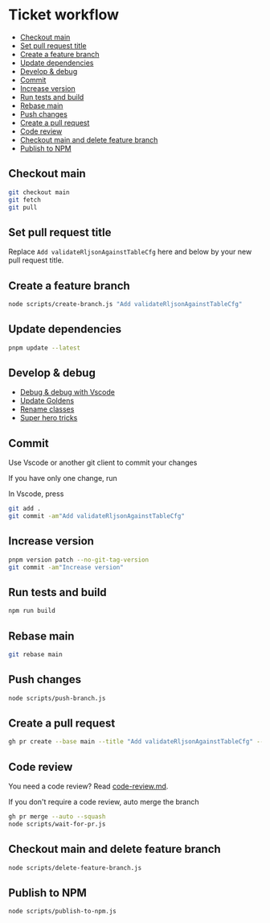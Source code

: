 <!--
@license
Copyright (c) 2025 Rljson

Use of this source code is governed by terms that can be
found in the LICENSE file in the root of this package.
-->

# Ticket workflow

- [Checkout main](#checkout-main)
- [Set pull request title](#set-pull-request-title)
- [Create a feature branch](#create-a-feature-branch)
- [Update dependencies](#update-dependencies)
- [Develop \& debug](#develop--debug)
- [Commit](#commit)
- [Increase version](#increase-version)
- [Run tests and build](#run-tests-and-build)
- [Rebase main](#rebase-main)
- [Push changes](#push-changes)
- [Create a pull request](#create-a-pull-request)
- [Code review](#code-review)
- [Checkout main and delete feature branch](#checkout-main-and-delete-feature-branch)
- [Publish to NPM](#publish-to-npm)

## Checkout main

```bash
git checkout main
git fetch
git pull
```

## Set pull request title

Replace `Add validateRljsonAgainstTableCfg` here and below
by your new pull request title.

## Create a feature branch

```bash
node scripts/create-branch.js "Add validateRljsonAgainstTableCfg"
```

## Update dependencies

```bash
pnpm update --latest
```

## Develop & debug

- [Debug & debug with Vscode](./debug-with-vscode.md)
- [Update Goldens](./update-goldens.md)
- [Rename classes](./rename-classes.md)
- [Super hero tricks](./super-hero.md)

## Commit

Use Vscode or another git client to commit your changes

If you have only one change, run

In Vscode, press

```bash
git add .
git commit -am"Add validateRljsonAgainstTableCfg"
```

## Increase version

```bash
pnpm version patch --no-git-tag-version
git commit -am"Increase version"
```

## Run tests and build

```bash
npm run build
```

## Rebase main

```bash
git rebase main
```

## Push changes

```bash
node scripts/push-branch.js
```

## Create a pull request

```bash
gh pr create --base main --title "Add validateRljsonAgainstTableCfg" --body " "
```

## Code review

You need a code review? Read [code-review.md](./code-review.md).

If you don't require a code review, auto merge the branch

```bash
gh pr merge --auto --squash
node scripts/wait-for-pr.js
```

## Checkout main and delete feature branch

```bash
node scripts/delete-feature-branch.js
```

## Publish to NPM

```bash
node scripts/publish-to-npm.js
```
